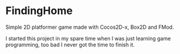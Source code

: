 FindingHome
===========

Simple 2D platformer game made with Cocos2D-x, Box2D and FMod.

I started this project in my spare time when I was just learning game programming, too bad I never got the time to finish it.
